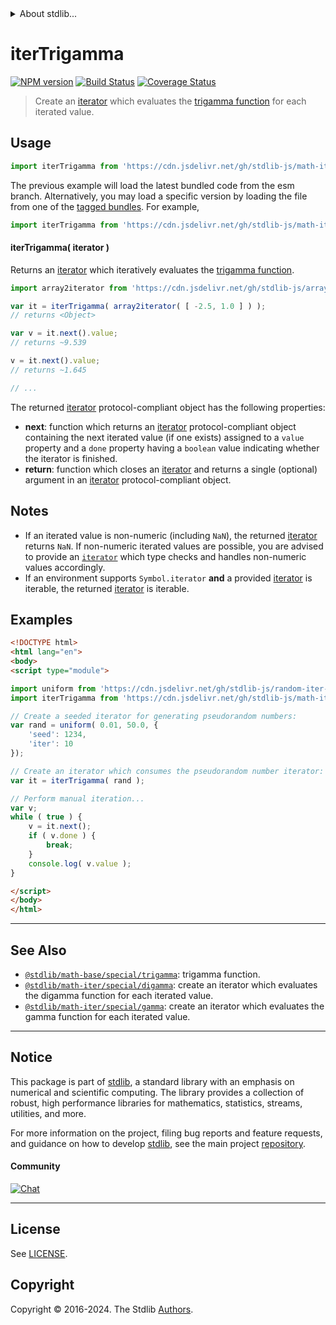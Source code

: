 <!--

@license Apache-2.0

Copyright (c) 2020 The Stdlib Authors.

Licensed under the Apache License, Version 2.0 (the "License");
you may not use this file except in compliance with the License.
You may obtain a copy of the License at

   http://www.apache.org/licenses/LICENSE-2.0

Unless required by applicable law or agreed to in writing, software
distributed under the License is distributed on an "AS IS" BASIS,
WITHOUT WARRANTIES OR CONDITIONS OF ANY KIND, either express or implied.
See the License for the specific language governing permissions and
limitations under the License.

-->


<details>
  <summary>
    About stdlib...
  </summary>
  <p>We believe in a future in which the web is a preferred environment for numerical computation. To help realize this future, we've built stdlib. stdlib is a standard library, with an emphasis on numerical and scientific computation, written in JavaScript (and C) for execution in browsers and in Node.js.</p>
  <p>The library is fully decomposable, being architected in such a way that you can swap out and mix and match APIs and functionality to cater to your exact preferences and use cases.</p>
  <p>When you use stdlib, you can be absolutely certain that you are using the most thorough, rigorous, well-written, studied, documented, tested, measured, and high-quality code out there.</p>
  <p>To join us in bringing numerical computing to the web, get started by checking us out on <a href="https://github.com/stdlib-js/stdlib">GitHub</a>, and please consider <a href="https://opencollective.com/stdlib">financially supporting stdlib</a>. We greatly appreciate your continued support!</p>
</details>

# iterTrigamma

[![NPM version][npm-image]][npm-url] [![Build Status][test-image]][test-url] [![Coverage Status][coverage-image]][coverage-url] <!-- [![dependencies][dependencies-image]][dependencies-url] -->

> Create an [iterator][mdn-iterator-protocol] which evaluates the [trigamma function][@stdlib/math/base/special/trigamma] for each iterated value.

<!-- Section to include introductory text. Make sure to keep an empty line after the intro `section` element and another before the `/section` close. -->

<section class="intro">

</section>

<!-- /.intro -->

<!-- Package usage documentation. -->



<section class="usage">

## Usage

```javascript
import iterTrigamma from 'https://cdn.jsdelivr.net/gh/stdlib-js/math-iter-special-trigamma@esm/index.mjs';
```
The previous example will load the latest bundled code from the esm branch. Alternatively, you may load a specific version by loading the file from one of the [tagged bundles](https://github.com/stdlib-js/math-iter-special-trigamma/tags). For example,

```javascript
import iterTrigamma from 'https://cdn.jsdelivr.net/gh/stdlib-js/math-iter-special-trigamma@v0.2.2-esm/index.mjs';
```

#### iterTrigamma( iterator )

Returns an [iterator][mdn-iterator-protocol] which iteratively evaluates the [trigamma function][@stdlib/math/base/special/trigamma].

```javascript
import array2iterator from 'https://cdn.jsdelivr.net/gh/stdlib-js/array-to-iterator@esm/index.mjs';

var it = iterTrigamma( array2iterator( [ -2.5, 1.0 ] ) );
// returns <Object>

var v = it.next().value;
// returns ~9.539

v = it.next().value;
// returns ~1.645

// ...
```

The returned [iterator][mdn-iterator-protocol] protocol-compliant object has the following properties:

-   **next**: function which returns an [iterator][mdn-iterator-protocol] protocol-compliant object containing the next iterated value (if one exists) assigned to a `value` property and a `done` property having a `boolean` value indicating whether the iterator is finished.
-   **return**: function which closes an [iterator][mdn-iterator-protocol] and returns a single (optional) argument in an [iterator][mdn-iterator-protocol] protocol-compliant object.

</section>

<!-- /.usage -->

<!-- Package usage notes. Make sure to keep an empty line after the `section` element and another before the `/section` close. -->

<section class="notes">

## Notes

-   If an iterated value is non-numeric (including `NaN`), the returned [iterator][mdn-iterator-protocol] returns `NaN`. If non-numeric iterated values are possible, you are advised to provide an [`iterator`][mdn-iterator-protocol] which type checks and handles non-numeric values accordingly.
-   If an environment supports `Symbol.iterator` **and** a provided [iterator][mdn-iterator-protocol] is iterable, the returned [iterator][mdn-iterator-protocol] is iterable.

</section>

<!-- /.notes -->

<!-- Package usage examples. -->

<section class="examples">

## Examples

<!-- eslint no-undef: "error" -->

```html
<!DOCTYPE html>
<html lang="en">
<body>
<script type="module">

import uniform from 'https://cdn.jsdelivr.net/gh/stdlib-js/random-iter-uniform@esm/index.mjs';
import iterTrigamma from 'https://cdn.jsdelivr.net/gh/stdlib-js/math-iter-special-trigamma@esm/index.mjs';

// Create a seeded iterator for generating pseudorandom numbers:
var rand = uniform( 0.01, 50.0, {
    'seed': 1234,
    'iter': 10
});

// Create an iterator which consumes the pseudorandom number iterator:
var it = iterTrigamma( rand );

// Perform manual iteration...
var v;
while ( true ) {
    v = it.next();
    if ( v.done ) {
        break;
    }
    console.log( v.value );
}

</script>
</body>
</html>
```

</section>

<!-- /.examples -->

<!-- Section to include cited references. If references are included, add a horizontal rule *before* the section. Make sure to keep an empty line after the `section` element and another before the `/section` close. -->

<section class="references">

</section>

<!-- /.references -->

<!-- Section for related `stdlib` packages. Do not manually edit this section, as it is automatically populated. -->

<section class="related">

* * *

## See Also

-   <span class="package-name">[`@stdlib/math-base/special/trigamma`][@stdlib/math/base/special/trigamma]</span><span class="delimiter">: </span><span class="description">trigamma function.</span>
-   <span class="package-name">[`@stdlib/math-iter/special/digamma`][@stdlib/math/iter/special/digamma]</span><span class="delimiter">: </span><span class="description">create an iterator which evaluates the digamma function for each iterated value.</span>
-   <span class="package-name">[`@stdlib/math-iter/special/gamma`][@stdlib/math/iter/special/gamma]</span><span class="delimiter">: </span><span class="description">create an iterator which evaluates the gamma function for each iterated value.</span>

</section>

<!-- /.related -->

<!-- Section for all links. Make sure to keep an empty line after the `section` element and another before the `/section` close. -->


<section class="main-repo" >

* * *

## Notice

This package is part of [stdlib][stdlib], a standard library with an emphasis on numerical and scientific computing. The library provides a collection of robust, high performance libraries for mathematics, statistics, streams, utilities, and more.

For more information on the project, filing bug reports and feature requests, and guidance on how to develop [stdlib][stdlib], see the main project [repository][stdlib].

#### Community

[![Chat][chat-image]][chat-url]

---

## License

See [LICENSE][stdlib-license].


## Copyright

Copyright &copy; 2016-2024. The Stdlib [Authors][stdlib-authors].

</section>

<!-- /.stdlib -->

<!-- Section for all links. Make sure to keep an empty line after the `section` element and another before the `/section` close. -->

<section class="links">

[npm-image]: http://img.shields.io/npm/v/@stdlib/math-iter-special-trigamma.svg
[npm-url]: https://npmjs.org/package/@stdlib/math-iter-special-trigamma

[test-image]: https://github.com/stdlib-js/math-iter-special-trigamma/actions/workflows/test.yml/badge.svg?branch=v0.2.2
[test-url]: https://github.com/stdlib-js/math-iter-special-trigamma/actions/workflows/test.yml?query=branch:v0.2.2

[coverage-image]: https://img.shields.io/codecov/c/github/stdlib-js/math-iter-special-trigamma/main.svg
[coverage-url]: https://codecov.io/github/stdlib-js/math-iter-special-trigamma?branch=main

<!--

[dependencies-image]: https://img.shields.io/david/stdlib-js/math-iter-special-trigamma.svg
[dependencies-url]: https://david-dm.org/stdlib-js/math-iter-special-trigamma/main

-->

[chat-image]: https://img.shields.io/gitter/room/stdlib-js/stdlib.svg
[chat-url]: https://app.gitter.im/#/room/#stdlib-js_stdlib:gitter.im

[stdlib]: https://github.com/stdlib-js/stdlib

[stdlib-authors]: https://github.com/stdlib-js/stdlib/graphs/contributors

[umd]: https://github.com/umdjs/umd
[es-module]: https://developer.mozilla.org/en-US/docs/Web/JavaScript/Guide/Modules

[deno-url]: https://github.com/stdlib-js/math-iter-special-trigamma/tree/deno
[deno-readme]: https://github.com/stdlib-js/math-iter-special-trigamma/blob/deno/README.md
[umd-url]: https://github.com/stdlib-js/math-iter-special-trigamma/tree/umd
[umd-readme]: https://github.com/stdlib-js/math-iter-special-trigamma/blob/umd/README.md
[esm-url]: https://github.com/stdlib-js/math-iter-special-trigamma/tree/esm
[esm-readme]: https://github.com/stdlib-js/math-iter-special-trigamma/blob/esm/README.md
[branches-url]: https://github.com/stdlib-js/math-iter-special-trigamma/blob/main/branches.md

[stdlib-license]: https://raw.githubusercontent.com/stdlib-js/math-iter-special-trigamma/main/LICENSE

[mdn-iterator-protocol]: https://developer.mozilla.org/en-US/docs/Web/JavaScript/Reference/Iteration_protocols#The_iterator_protocol

<!-- <related-links> -->

[@stdlib/math/base/special/trigamma]: https://github.com/stdlib-js/math-base-special-trigamma/tree/esm

[@stdlib/math/iter/special/digamma]: https://github.com/stdlib-js/math-iter-special-digamma/tree/esm

[@stdlib/math/iter/special/gamma]: https://github.com/stdlib-js/math-iter-special-gamma/tree/esm

<!-- </related-links> -->

</section>

<!-- /.links -->
